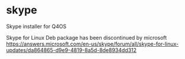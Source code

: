 # skype
Skype installer for Q4OS

Skype for Linux Deb package has been discontinued by microsoft https://answers.microsoft.com/en-us/skype/forum/all/skype-for-linux-updates/da864865-d9e9-4819-8a5d-8de8934dd312

